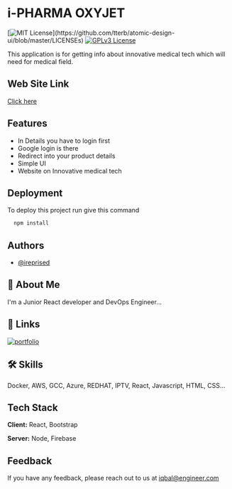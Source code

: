 # i-PHARMA OXYJET

[![MIT License](https://img.shields.io/apm/l/atomic-design-ui.svg?)](https://github.com/tterb/atomic-design-ui/blob/master/LICENSEs)
[![GPLv3 License](https://img.shields.io/badge/License-GPL%20v3-yellow.svg)](https://opensource.org/licenses/)

This application is for getting info about innovative medical tech which will need for medical field.

## Web Site Link

[Click here](https://oxyjet-ipharma.web.app/)

## Features

- In Details you have to login first
- Google login is there
- Redirect into your product details
- Simple UI
- Website on Innovative medical tech

## Deployment

To deploy this project run give this command

```bash
  npm install
```

## Authors

- [@ireprised](https://github.com/ireprised)

## 🚀 About Me

I'm a Junior React developer and DevOps Engineer...

## 🔗 Links

[![portfolio](https://img.shields.io/badge/my_portfolio-000?style=for-the-badge&logo=ko-fi&logoColor=white)](https://github.com/ireprised)

## 🛠 Skills

Docker, AWS, GCC, Azure, REDHAT, IPTV, React, Javascript, HTML, CSS...

## Tech Stack

**Client:** React, Bootstrap

**Server:** Node, Firebase

## Feedback

If you have any feedback, please reach out to us at iqbal@engineer.com
